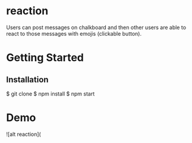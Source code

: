 # reaction

Users can post messages on chalkboard and then other users are able to react to those messages with emojis (clickable button).

# Getting Started

## Installation
$ git clone $ npm install $ npm start

# Demo

![alt reaction](
